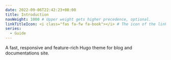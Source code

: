 ```yaml
---
date: 2022-09-06T22:42:23+08:00
title: Introduction
navWeight: 1000 # Upper weight gets higher precedence, optional.
linkTitleIcon: <i class="fas fa-fw fa-book"></i> # The icon of the link title, optional.
series:
  - Guide
---
```


A fast, responsive and feature-rich Hugo theme for blog and documentations site.
